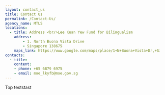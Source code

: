 ```yaml
---
layout: contact_us
title: Contact Us
permalink: /Contact-Us/
agency_name: MTLS
locations:
  - title: Address <br/>Lee Kuan Yew Fund for Bilingualism
    address:
        - 1. North Buona Vista Drive
        - Singapore 138675
    maps_link: https://www.google.com/maps/place/1+N+Buona+Vista+Dr,+Singapore+138675/@1.3054075,103.7887384,17z/data=!3m1!4b1!4m5!3m4!1s0x31da1a43b6c4fc13:0xe0f68e977a69968f!8m2!3d1.3054021!4d103.7909271!5m1!1e1
contacts:
  - title:
    content:
    - phone: +65 6879 6975
    - email: moe_lkyfb@moe.gov.sg
---
```


<div class="btntop"><a href="#top" style="text-decoration:none;">Top teststast</a></div>
